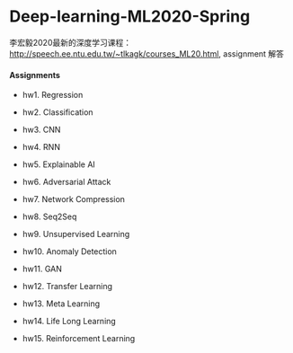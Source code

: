 # Deep-learning-ML2020-Spring

李宏毅2020最新的深度学习课程：http://speech.ee.ntu.edu.tw/~tlkagk/courses_ML20.html, assignment 解答

#### Assignments

- hw1.  Regression
- hw2.  Classification
- hw3.  CNN
- hw4.  RNN
- hw5.  Explainable AI
- hw6.  Adversarial Attack
- hw7.  Network Compression
- hw8.  Seq2Seq
- hw9.  Unsupervised Learning

- hw10.  Anomaly Detection

- hw11.  GAN

- hw12.  Transfer Learning

- hw13.  Meta Learning

- hw14.  Life Long Learning

- hw15.  Reinforcement Learning








